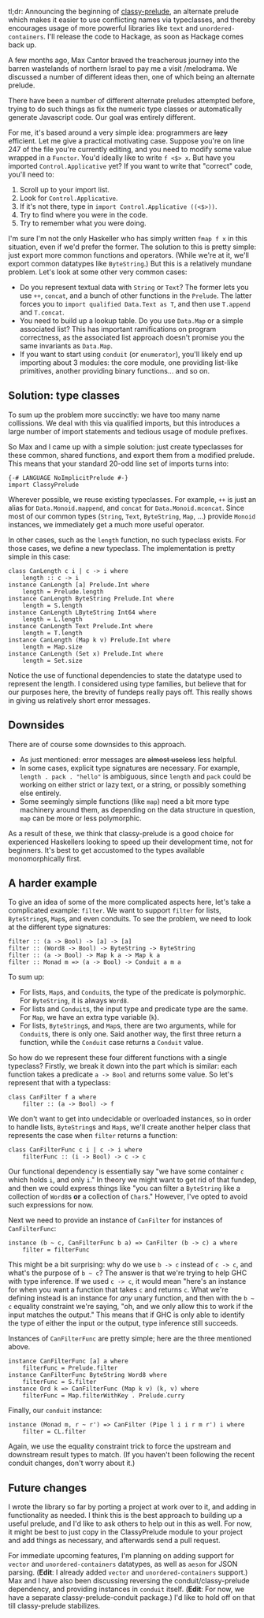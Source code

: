 tl;dr: Announcing the beginning of [classy-prelude](https://github.com/snoyberg/classy-prelude), an alternate prelude which makes it easier to use conflicting names via typeclasses, and thereby encourages usage of more powerful libraries like `text` and `unordered-containers`. I'll release the code to Hackage, as soon as Hackage comes back up.

A few months ago, Max Cantor braved the treacherous journey into the barren wastelands of northern Israel to pay me a visit /melodrama. We discussed a number of different ideas then, one of which being an alternate prelude.

There have been a number of different alternate preludes attempted before, trying to do such things as fix the numeric type classes or automatically generate Javascript code. Our goal was entirely different.

For me, it's based around a very simple idea: programmers are ~~lazy~~ efficient. Let me give a practical motivating case. Suppose you're on line 247 of the file you're currently editing, and you need to modify some value wrapped in a `Functor`. You'd ideally like to write `f <$> x`. But have you imported `Control.Applicative` yet? If you want to write that "correct" code, you'll need to:

1. Scroll up to your import list.
2. Look for `Control.Applicative`.
3. If it's not there, type in `import Control.Applicative ((<$>))`.
4. Try to find where you were in the code.
5. Try to remember what you were doing.

I'm sure I'm not the only Haskeller who has simply written `fmap f x` in this situation, even if we'd prefer the former. The solution to this is pretty simple: just export more common functions and operators. (While we're at it, we'll export common datatypes like `ByteString`.) But this is a relatively mundane problem. Let's look at some other very common cases:

* Do you represent textual data with `String` or `Text`? The former lets you use `++`, `concat`, and a bunch of other functions in the `Prelude`. The latter forces you to `import qualified Data.Text as T`, and then use `T.append` and `T.concat`.
* You need to build up a lookup table. Do you use `Data.Map` or a simple associated list? This has important ramifications on program correctness, as the associated list approach doesn't promise you the same invariants as `Data.Map`.
* If you want to start using `conduit` (or `enumerator`), you'll likely end up importing about 3 modules: the core module, one providing list-like primitives, another providing binary functions... and so on.

## Solution: type classes

To sum up the problem more succinctly: we have too many name collissions. We deal with this via qualified imports, but this introduces a large number of import statements and tedious usage of module prefixes.

So Max and I came up with a simple solution: just create typeclasses for these common, shared functions, and export them from a modified prelude. This means that your standard 20-odd line set of imports turns into:

    {-# LANGUAGE NoImplicitPrelude #-}
    import ClassyPrelude

Wherever possible, we reuse existing typeclasses. For example, `++` is just an alias for `Data.Monoid.mappend`, and `concat` for `Data.Monoid.mconcat`. Since most of our common types (`String`, `Text`, `ByteString`, `Map`, ...) provide `Monoid` instances, we immediately get a much more useful operator.

In other cases, such as the `length` function, no such typeclass exists. For those cases, we define a new typeclass. The implementation is pretty simple in this case:

    class CanLength c i | c -> i where
        length :: c -> i
    instance CanLength [a] Prelude.Int where
        length = Prelude.length
    instance CanLength ByteString Prelude.Int where
        length = S.length
    instance CanLength LByteString Int64 where
        length = L.length
    instance CanLength Text Prelude.Int where
        length = T.length
    instance CanLength (Map k v) Prelude.Int where
        length = Map.size
    instance CanLength (Set x) Prelude.Int where
        length = Set.size

Notice the use of functional dependencies to state the datatype used to represent the length. I considered using type families, but believe that for our purposes here, the brevity of fundeps really pays off. This really shows in giving us relatively short error messages.

## Downsides

There are of course some downsides to this approach.

* As just mentioned: error messages are ~~almost useless~~ less helpful.
* In some cases, explicit type signatures are necessary. For example, `length . pack . "hello"` is ambiguous, since `length` and `pack` could be working on either strict or lazy text, or a string, or possibly something else entirely.
* Some seemingly simple functions (like `map`) need a bit more type machinery around them, as depending on the data structure in question, `map` can be more or less polymorphic.

As a result of these, we think that classy-prelude is a good choice for experienced Haskellers looking to speed up their development time, not for beginners. It's best to get accustomed to the types available monomorphically first.

## A harder example

To give an idea of some of the more complicated aspects here, let's take a complicated example: `filter`. We want to support `filter` for lists, `ByteString`s, `Map`s, and even conduits. To see the problem, we need to look at the different type signatures:

    filter :: (a -> Bool) -> [a] -> [a]
    filter :: (Word8 -> Bool) -> ByteString -> ByteString
    filter :: (a -> Bool) -> Map k a -> Map k a
    filter :: Monad m => (a -> Bool) -> Conduit a m a

To sum up:

* For lists, `Map`s, and `Conduit`s, the type of the predicate is polymorphic. For `ByteString`, it is always `Word8`.
* For lists and `Conduit`s, the input type and predicate type are the same. For `Map`, we have an extra type variable (`k`).
* For lists, `ByteString`s, and `Map`s, there are two arguments, while for `Conduit`s, there is only one. Said another way, the first three return a function, while the `Conduit` case returns a `Conduit` value.

So how do we represent these four different functions with a single typeclass? Firstly, we break it down into the part which is similar: each function takes a predicate `a -> Bool` and returns some value. So let's represent that with a typeclass:

    class CanFilter f a where
        filter :: (a -> Bool) -> f

We don't want to get into undecidable or overloaded instances, so in order to handle lists, `ByteString`s and `Map`s, we'll create another helper class that represents the case when `filter` returns a function:

    class CanFilterFunc c i | c -> i where
        filterFunc :: (i -> Bool) -> c -> c

Our functional dependency is essentially say "we have some container `c` which holds `i`, and only `i`." In theory we might want to get rid of that fundep, and then we could express things like "you can filter a `ByteString` like a collection of `Word8`s __or__ a collection of `Char`s." However, I've opted to avoid such expressions for now.

Next we need to provide an instance of `CanFilter` for instances of `CanFilterFunc`:

    instance (b ~ c, CanFilterFunc b a) => CanFilter (b -> c) a where
        filter = filterFunc

This might be a bit surprising: why do we use `b -> c` instead of `c -> c`, and what's the purpose of `b ~ c`? The answer is that we're trying to help GHC with type inference. If we used `c -> c`, it would mean "here's an instance for when you want a function that takes `c` and returns `c`. What we're defining instead is an instance for *any* unary function, and then with the `b ~ c` equality constraint we're saying, "oh, and we only allow this to work if the input matches the output." This means that if GHC is only able to identify the type of either the input or the output, type inference still succeeds.

Instances of `CanFilterFunc` are pretty simple; here are the three mentioned above.

    instance CanFilterFunc [a] a where
        filterFunc = Prelude.filter
    instance CanFilterFunc ByteString Word8 where
        filterFunc = S.filter
    instance Ord k => CanFilterFunc (Map k v) (k, v) where
        filterFunc = Map.filterWithKey . Prelude.curry

Finally, our `conduit` instance:

    instance (Monad m, r ~ r') => CanFilter (Pipe l i i r m r') i where
        filter = CL.filter

Again, we use the equality constraint trick to force the upstream and downstream result types to match. (If you haven't been following the recent conduit changes, don't worry about it.)

## Future changes

I wrote the library so far by porting a project at work over to it, and adding in functionality as needed. I think this is the best approach to building up a useful prelude, and I'd like to ask others to help out in this as well. For now, it might be best to just copy in the ClassyPrelude module to your project and add things as necessary, and afterwards send a pull request.

For immediate upcoming features, I'm planning on adding support for `vector` and `unordered-containers` datatypes, as well as `aeson` for JSON parsing. (__Edit__: I already added `vector` and `unordered-containers` support.) Max and I have also been discussing reversing the conduit/classy-prelude dependency, and providing instances in `conduit` itself. (__Edit__: For now, we have a separate classy-prelude-conduit package.) I'd like to hold off on that till classy-prelude stabilizes.
